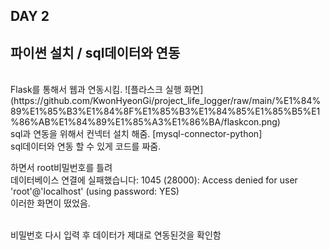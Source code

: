 ## DAY 2
## 파이썬 설치 / sql데이터와 연동

<br>
Flask를 통해서 웹과 연동시킴.
![플라스크 실행 화면](https://github.com/KwonHyeonGi/project_life_logger/raw/main/%E1%84%89%E1%85%B3%E1%84%8F%E1%85%B3%E1%84%85%E1%85%B5%E1%86%AB%E1%84%89%E1%85%A3%E1%86%BA/flaskcon.png)


<br>
sql과 연동을 위해서 컨넥터 설치 해줌. [mysql-connector-python]



<br>
sql데이터와 연동 할 수 있게 코드를 짜줌.


하면서 root비밀번호를 틀려  <br>데이터베이스 연결에 실패했습니다: 1045 (28000): Access denied for user 'root'@'localhost' (using password: YES)<br>  이러한 화면이 떴었음. 
  
<br>비밀번호 다시 입력 후 데이터가 제대로 연동된것을 확인함<br>
<image>
